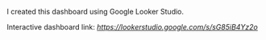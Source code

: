 I created this dashboard using Google Looker Studio.

Interactive dashboard link: *https://lookerstudio.google.com/s/sG85iB4Yz2o*
